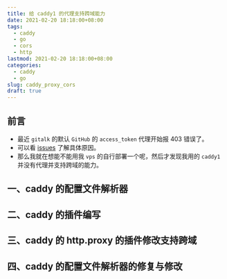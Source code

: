 ```yaml
---
title: 给 caddy1 的代理支持跨域能力
date: 2021-02-20 18:18:00+08:00
tags:
  - caddy
  - go
  - cors
  - http
lastmod: 2021-02-20 18:18:00+08:00
categories:
  - caddy
  - go
slug: caddy_proxy_cors
draft: true
---
```


## 前言

- 最近 `gitalk` 的默认 `GitHub` 的 `access_token` 代理开始报 403 错误了。
- 可以看 [issues](https://github.com/Rob--W/cors-anywhere/issues/301) 了解具体原因。
- 那么我就在想能不能用我 `vps` 的自行部署一个呢，然后才发现我用的 `caddy1` 并没有代理并支持跨域的能力。

<!--more-->

## 一、caddy 的配置文件解析器

## 二、caddy 的插件编写

## 三、caddy 的 http.proxy 的插件修改支持跨域

## 四、caddy 的配置文件解析器的修复与修改
